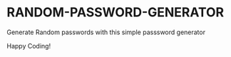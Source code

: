 # RANDOM-PASSWORD-GENERATOR

Generate Random passwords with this simple passsword generator

Happy Coding!
